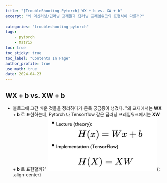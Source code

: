 ```yaml
---
title: "[TroubleShooting-Pytorch] WX + b vs. XW + b"
excerpt: "왜 머신러닝/딥러닝 교재들과 딥러닝 프레임워크의 표현식이 다를까?"

categories: "troubleshooting-pytorch"
tags:
    - pytorch
    - Matrix
toc: true  
toc_sticky: true
toc_label: "Contents In Page"
author_profile: true
use_math: true
date: 2024-04-23
---
```


## WX + b vs. XW + b
- 블로그에 그간 배운 것들을 정리하다가 문득 궁금증이 생겼다. "왜 교재에서는 $\mathbf{W}\mathbf{X} + \mathbf{b}$ 로 표현하는데, Pytorch 나 Tensorflow 같은 딥러닝 프레임워크에서는 $\mathbf{X}\mathbf{W} + \mathbf{b}$ 로 표현할까?"
![Untitled](/assets/images/TroubleShooting/matrixmul.png){: .align-center}

